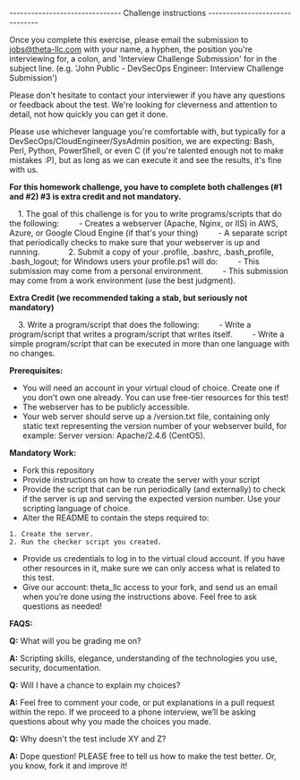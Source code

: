 ------------------------------- Challenge instructions -------------------------------

Once you complete this exercise, please email the submission to jobs@theta-llc.com with your name, a hyphen, the position you're interviewing for, a colon, and 'Interview Challenge Submission' for in the subject line. (e.g. 'John Public - DevSecOps Engineer: Interview Challenge Submission') 

Please don't hesitate to contact your interviewer if you have any questions or feedback about the test. We're looking for cleverness and attention to detail, not how quickly you can get it done.

Please use whichever language you're comfortable with, but typically for a DevSecOps/CloudEngineer/SysAdmin position, we are expecting: Bash, Perl, Python, PowerShell, or even C (if you're talented enough not to make mistakes :P), but as long as we can execute it and see the results, it's fine with us.

**For this homework challenge, you have to complete both challenges (#1 and #2) #3 is extra credit and not mandatory.**

    1. The goal of this challenge is for you to write programs/scripts that do the following:
        - Creates a webserver (Apache, Nginx, or IIS) in AWS, Azure, or Google Cloud Engine (if that's your thing)
        - A separate script that periodically checks to make sure that your webserver is up and running.
        
    2. Submit a copy of your .profile, .bashrc, .bash_profile, .bash_logout; for Windows users your profile.ps1 will do:
        - This submission may come from a personal environment.
        - This submission may come from a work environment (use the best judgment).

**Extra Credit (we recommended taking a stab, but seriously not mandatory)**

    3. Write a program/script that does the following:
        - Write a program/script that writes a program/script that writes itself.
        - Write a simple program/script that can be executed in more than one language with no changes.

**Prerequisites:**

- You will need an account in your virtual cloud of choice. Create one if you don't own one already. You can use free-tier resources for this test!
- The webserver has to be publicly accessible.
- Your web server should serve up a /version.txt file, containing only static text representing the version number of your webserver build, for example: Server version: Apache/2.4.6 (CentOS).

**Mandatory Work:**

- Fork this repository
- Provide instructions on how to create the server with your script
- Provide the script that can be run periodically (and externally) to check if the server is up and serving the expected version number. Use your scripting language of choice.
- Alter the README to contain the steps required to:

```
1. Create the server.
2. Run the checker script you created.
```

- Provide us credentials to log in to the virtual cloud account. If you have other resources in it, make sure we can only access what is related to this test.
- Give our account: theta_llc access to your fork, and send us an email when you’re done using the instructions above. Feel free to ask questions as needed!

**FAQS:**

**Q:** What will you be grading me on?

**A:** Scripting skills, elegance, understanding of the technologies you use, security, documentation.


**Q:** Will I have a chance to explain my choices?

**A:** Feel free to comment your code, or put explanations in a pull request within the repo. If we proceed to a phone interview, we’ll be asking questions about why you made the choices you made.

**Q:** Why doesn't the test include XY and Z?

**A:** Dope question! PLEASE free to tell us how to make the test better. Or, you know, fork it and improve it!